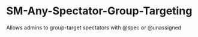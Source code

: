 # SM-Any-Spectator-Group-Targeting
Allows admins to group-target spectators with @spec or @unassigned
